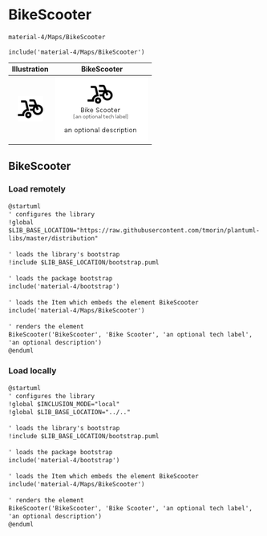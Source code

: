 # BikeScooter


```text
material-4/Maps/BikeScooter
```

```text
include('material-4/Maps/BikeScooter')
```



| Illustration | BikeScooter |
| :---: | :---: |
| ![illustration for Illustration](../../material-4/Maps/BikeScooter.png) | ![illustration for BikeScooter](../../material-4/Maps/BikeScooter.Local.png) |




## BikeScooter

### Load remotely
```plantuml
@startuml
' configures the library
!global $LIB_BASE_LOCATION="https://raw.githubusercontent.com/tmorin/plantuml-libs/master/distribution"

' loads the library's bootstrap
!include $LIB_BASE_LOCATION/bootstrap.puml

' loads the package bootstrap
include('material-4/bootstrap')

' loads the Item which embeds the element BikeScooter
include('material-4/Maps/BikeScooter')

' renders the element
BikeScooter('BikeScooter', 'Bike Scooter', 'an optional tech label', 'an optional description')
@enduml
```

### Load locally
```plantuml
@startuml
' configures the library
!global $INCLUSION_MODE="local"
!global $LIB_BASE_LOCATION="../.."

' loads the library's bootstrap
!include $LIB_BASE_LOCATION/bootstrap.puml

' loads the package bootstrap
include('material-4/bootstrap')

' loads the Item which embeds the element BikeScooter
include('material-4/Maps/BikeScooter')

' renders the element
BikeScooter('BikeScooter', 'Bike Scooter', 'an optional tech label', 'an optional description')
@enduml
```

